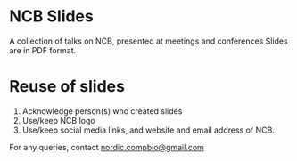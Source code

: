 # NCB Slides
A collection of talks on NCB, presented at meetings and conferences
Slides are in PDF format.

# Reuse of slides
1. Acknowledge person(s) who created slides
2. Use/keep NCB logo
3. Use/keep social media links, and website and email address of NCB.

For any queries, contact nordic.compbio@gmail.com

